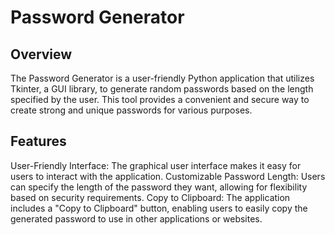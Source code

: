 # Password Generator

## Overview

The Password Generator is a user-friendly Python application that utilizes Tkinter, a GUI library, to generate random passwords based on the length specified by the user. This tool provides a convenient and secure way to create strong and unique passwords for various purposes.


## Features

User-Friendly Interface: The graphical user interface makes it easy for users to interact with the application.
Customizable Password Length: Users can specify the length of the password they want, allowing for flexibility based on security requirements.
Copy to Clipboard: The application includes a "Copy to Clipboard" button, enabling users to easily copy the generated password to use in other applications or websites.



